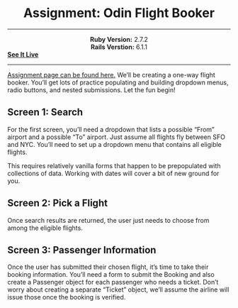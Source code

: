 # <div align="center">Assignment: Odin Flight Booker</div>
---

<div align="center"><b>Ruby Version:</b> 2.7.2</div>  
<div align="center"><b>Rails Verstion:</b> 6.1.1</div>  
<a href="https://odin-lucas-flight-booker.herokuapp.com/"><b>See It Live</b></a>

---
[Assignment page can be found here.](https://www.theodinproject.com/courses/ruby-on-rails/lessons/building-advanced-forms)
We’ll be creating a one-way flight booker. You’ll get lots of practice populating and building dropdown menus, radio buttons, and nested submissions. Let the fun begin!

## Screen 1: Search
For the first screen, you’ll need a dropdown that lists a possible “From” airport and a possible “To” airport. Just assume all flights fly between SFO and NYC. You’ll need to set up a dropdown menu that contains all eligible flights.

This requires relatively vanilla forms that happen to be prepopulated with collections of data. Working with dates will cover a bit of new ground for you.

## Screen 2: Pick a Flight
Once search results are returned, the user just needs to choose from among the eligible flights.

## Screen 3: Passenger Information
Once the user has submitted their chosen flight, it’s time to take their booking information. You’ll need a form to submit the Booking and also create a Passenger object for each passenger who needs a ticket. Don’t worry about creating a separate “Ticket” object, we’ll assume the airline will issue those once the booking is verified.